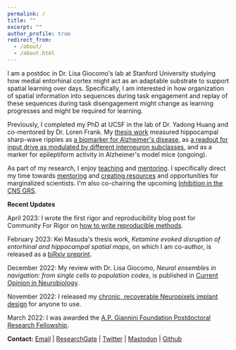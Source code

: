 ```yaml
---
permalink: /
title: ""
excerpt: ""
author_profile: true
redirect_from: 
  - /about/
  - /about.html
---
```


I am a postdoc in Dr. Lisa Giocomo's lab at Stanford University studying how medial entorhinal cortex might act as an adaptable substrate to support spatial learning over days. Specifically, I am interested in how organization of spatial information into sequences during task engagement and replay of these sequences during task disengagement might change as learning progresses and might be required for learning.

Previously, I completed my PhD at UCSF in the lab of Dr. Yadong Huang and co-mentored by Dr. Loren Frank. My [thesis work](/research) measured hippocampal sharp-wave ripples as [a biomarker for Alzheimer's disease](https://www.cell.com/cell-reports/fulltext/S2211-1247(19)31370-1), as [a readout for input drive as modulated by different interneuron subclasses](https://www.cell.com/cell-reports/fulltext/S2211-1247(21)01655-7), and as a marker for epileptiform activity in Alzheimer's model mice (ongoing).

As part of my research, I enjoy [teaching](/teaching) and [mentoring](/service). I specifically direct my time towards [mentoring](/dei) and [creating resources](/resources) and opportunities for marginalized scientists. I'm also co-chairing the upcoming [Inhibition in the CNS GRS](/grs).

**Recent Updates**

April 2023: I wrote the first rigor and reproducibility blog post for Community For Rigor on [how to write reproducible methods](https://c4r.io/writing-methods-for-reproducibility/).

February 2023: Kei Masuda's thesis work, _Ketamine evoked disruption of entorhinal and hippocampal spatial maps_, on which I am co-author, is released as a [biRxiv preprint](https://www.biorxiv.org/content/10.1101/2023.02.05.527227v1).

December 2022: My review with Dr. Lisa Giocomo, _Neural ensembles in navigation: from single cells to population codes_, is published in [Current Opinion in Neurobiology](https://authors.elsevier.com/c/1gH1-3Q9h2Aqkv).

November 2022: I released my [chronic, recoverable Neuropixels implant design](/resources) for anyone to use.

March 2022: I was awarded the [A.P. Giannini Foundation Postdoctoral Research Fellowship](https://apgianninifoundation.org/postdoctoral-research-fellowship-and-leadership-award/).


**Contact:** 
[Email](mailto:emily.aery.jones@stanford.edu) | [ResearchGate](https://www.researchgate.net/profile/Emily_Jones50) | [Twitter](https://twitter.com/EmilyAeryJones) | [Mastodon](https://qoto.org/@emily_aeryjones) | [Github](https://github.com/emilyasterjones/)